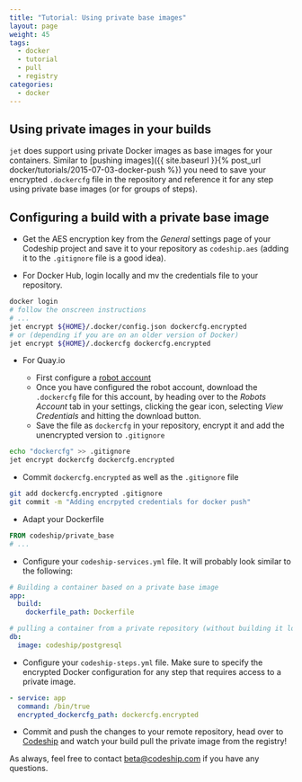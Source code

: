```yaml
---
title: "Tutorial: Using private base images"
layout: page
weight: 45
tags:
  - docker
  - tutorial
  - pull
  - registry
categories:
  - docker
---
```


## Using private images in your builds

`jet` does support using private Docker images as base images for your containers. Similar to [pushing images]({{ site.baseurl }}{% post_url docker/tutorials/2015-07-03-docker-push %}) you need to save your encrypted `.dockercfg` file in the repository and reference it for any step using private base images (or for groups of steps).

## Configuring a build with a private base image

* Get the AES encryption key from the _General_ settings page of your Codeship project and save it to your repository as `codeship.aes` (adding it to the `.gitignore` file is a good idea).

* For Docker Hub, login locally and mv the credentials file to your repository.

```bash
docker login
# follow the onscreen instructions
# ...
jet encrypt ${HOME}/.docker/config.json dockercfg.encrypted
# or (depending if you are on an older version of Docker)
jet encrypt ${HOME}/.dockercfg dockercfg.encrypted
```

* For Quay.io

    * First configure a [robot account](http://docs.quay.io/glossary/robot-accounts.html)
    * Once you have configured the robot account, download the `.dockercfg` file for this account, by heading over to the _Robots Account_ tab in your settings, clicking the gear icon, selecting _View Credentials_ and hitting the download button.
    * Save the file as `dockercfg` in your repository, encrypt it and add the unencrypted version to `.gitignore`

```bash
echo "dockercfg" >> .gitignore
jet encrypt dockercfg dockercfg.encrypted
```

* Commit `dockercfg.encrypted` as well as the `.gitignore` file

```bash
git add dockercfg.encrypted .gitignore
git commit -m "Adding encrpyted credentials for docker push"
```

* Adapt your Dockerfile

```Dockerfile
FROM codeship/private_base
# ...
```

* Configure your `codeship-services.yml` file. It will probably look similar to the following:

```yaml
# Building a container based on a private base image
app:
  build:
    dockerfile_path: Dockerfile

# pulling a container from a private repository (without building it locally)
db:
  image: codeship/postgresql
```

* Configure your `codeship-steps.yml` file. Make sure to specify the encrypted Docker configuration for any step that requires access to a private image.

```yaml
- service: app
  command: /bin/true
  encrypted_dockercfg_path: dockercfg.encrypted
```

* Commit and push the changes to your remote repository, head over to [Codeship](https://codeship.com/) and watch your build pull the private image from the registry!

As always, feel free to contact [beta@codeship.com](mailto:beta@codeship.com) if you have any questions.
